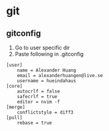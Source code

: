 # git

## gitconfig
1. Go to user specific dir
2. Paste following in .gitconfig
```
[user]
    name = Alexander Huang
    email = alexanderhuangen@live.se
    username = hueindahaus
[core]
    autocrlf = false
    safecrlf = true
    editor = nvim -f
[merge]
    conflictstyle = diff3
[pull]
    rebase = true
```
